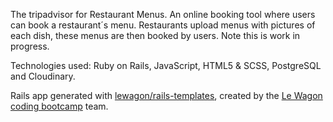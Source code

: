 The tripadvisor for Restaurant Menus.
An online booking tool where users can book a restaurant´s menu. Restaurants upload menus with pictures of each dish, these menus are then booked by users. Note this is work in progress.

Technologies used: Ruby on Rails, JavaScript, HTML5 & SCSS, PostgreSQL and Cloudinary.


Rails app generated with [lewagon/rails-templates](https://github.com/lewagon/rails-templates), created by the [Le Wagon coding bootcamp](https://www.lewagon.com) team.
